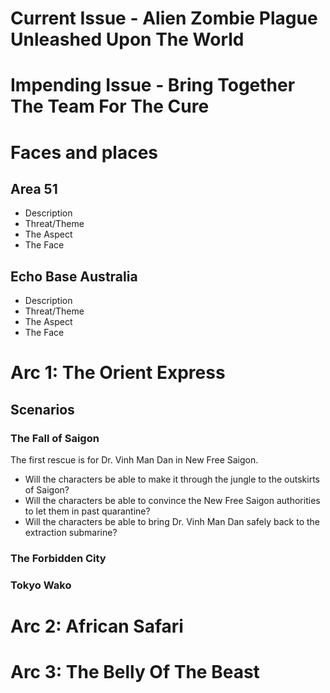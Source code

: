 # Current Issue - Alien Zombie Plague Unleashed Upon The World

# Impending Issue - Bring Together The Team For The Cure

# Faces and places

## Area 51

* Description
* Threat/Theme
* The Aspect
* The Face

## Echo Base Australia

* Description
* Threat/Theme
* The Aspect
* The Face

# Arc 1: The Orient Express

## Scenarios

### The Fall of Saigon

The first rescue is for Dr. Vinh Man Dan in New Free Saigon.

* Will the characters be able to make it through the jungle to the outskirts of Saigon?
* Will the characters be able to convince the New Free Saigon authorities to let them in past quarantine?
* Will the characters be able to bring Dr. Vinh Man Dan safely back to the extraction submarine?

### The Forbidden City

### Tokyo Wako

# Arc 2: African Safari

# Arc 3: The Belly Of The Beast